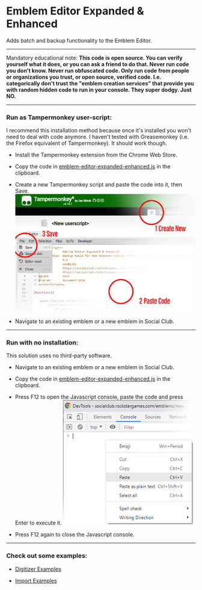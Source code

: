 [raw-code]: https://raw.githubusercontent.com/Wes0617/EmblemEditorEE/main/emblem-editor-expanded-enhanced.js

# Emblem Editor Expanded & Enhanced

Adds batch and backup functionality to the Emblem Editor.

------------------------------------------------------------------------------------------------------------------------

Mandatory educational note: **This code is open source. You can verify yourself what it does, or you can ask a friend
to do that. Never run code you don't know. Never run obfuscated code. Only run code from people or organizations you
trust, or open source, verified code. I.e. categorically don't trust the "emblem creation services" that provide you
with random hidden code to run in your console. They super dodgy. Just NO.**

------------------------------------------------------------------------------------------------------------------------

### Run as Tampermonkey user-script:

I recommend this installation method because once it's installed you won't need to deal with code anymore.
I haven't tested with Greasemonkey (i.e. the Firefox equivalent of Tampermonkey). It should work though.

- Install the Tampermonkey extension from the Chrome Web Store.

- Copy the code in [emblem-editor-expanded-enhanced.js][raw-code] in the clipboard.

- Create a new Tampermonkey script and paste the code into it, then Save.
![](readme-tampermonkey.png)

- Navigate to an existing emblem or a new emblem in Social Club.

------------------------------------------------------------------------------------------------------------------------

### Run with no installation:

This solution uses no third-party software.

- Navigate to an existing emblem or a new emblem in Social Club.

- Copy the code in [emblem-editor-expanded-enhanced.js][raw-code] in the clipboard.

- Press F12 to open the Javascript console, paste the code and press Enter to execute it.
![](readme-console.png)

- Press F12 again to close the Javascript console.

------------------------------------------------------------------------------------------------------------------------

### Check out some examples:

- [Digitizer Examples](readme-digitizer.md)

- [Import Examples](readme-import.md)